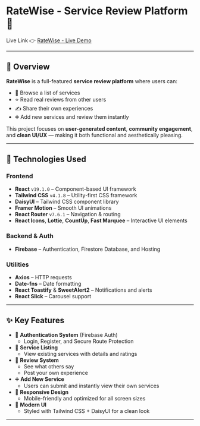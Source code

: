 # RateWise - Service Review Platform 🚀

Live Link 👉 [RateWise - Live Demo](https://a11-ratewise.web.app/)

---

## 📝 Overview

**RateWise** is a full-featured **service review platform** where users can:

- 📜 Browse a list of services
- ⭐ Read real reviews from other users
- ✍️ Share their own experiences
- ➕ Add new services and review them instantly

This project focuses on **user-generated content**, **community engagement**, and **clean UI/UX** — making it both functional and aesthetically pleasing.

---

## 🔧 Technologies Used

### Frontend
- **React** `v19.1.0` – Component-based UI framework
- **Tailwind CSS** `v4.1.8` – Utility-first CSS framework
- **DaisyUI** – Tailwind CSS component library
- **Framer Motion** – Smooth UI animations
- **React Router** `v7.6.1` – Navigation & routing
- **React Icons**, **Lottie**, **CountUp**, **Fast Marquee** – Interactive UI elements

### Backend & Auth
- **Firebase** – Authentication, Firestore Database, and Hosting

### Utilities
- **Axios** – HTTP requests
- **Date-fns** – Date formatting
- **React Toastify** & **SweetAlert2** – Notifications and alerts
- **React Slick** – Carousel support

---

## ✨ Key Features

- 🔐 **Authentication System** (Firebase Auth)
  - Login, Register, and Secure Route Protection
- 🧾 **Service Listing**
  - View existing services with details and ratings
- 💬 **Review System**
  - See what others say
  - Post your own experience
- ➕ **Add New Service**
  - Users can submit and instantly view their own services
- 📱 **Responsive Design**
  - Mobile-friendly and optimized for all screen sizes
- 🎨 **Modern UI**
  - Styled with Tailwind CSS + DaisyUI for a clean look

---
